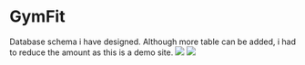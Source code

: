 # GymFit
 
 Database schema i have designed. Although more table can be added, i had to reduce the amount as this is a demo site.
![](https://i.imgur.com/GMOJ7ny.png)
![](https://i.imgur.com/So0AWch.png)
